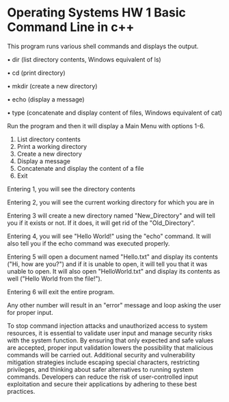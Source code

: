 # Operating Systems HW 1 Basic Command Line in c++

This program runs various shell commands and displays the output.

• dir (list directory contents, Windows equivalent of ls)

• cd (print directory)

• mkdir (create a new directory)

• echo (display a message)

• type (concatenate and display content of files, Windows equivalent of cat)


Run the program and then it will display a Main Menu with options 1-6.
1. List directory contents
2. Print a working directory 
3. Create a new directory 
4. Display a message 
5. Concatenate and display the content of a file 
6. Exit




Entering 1, you will see the directory contents 

Entering 2, you will see the current working directory for which you are in

Entering 3 will create a new directory named "New_Directory" and will tell you if it exists or not. If it does, it will get rid of the "Old_Directory".

Entering 4, you will see "Hello World!" using the "echo" command. It will also tell you if the echo command was executed properly.

Entering 5 will open a document named "Hello.txt" and display its contents ("Hi, how are you?") and if it is unable to open, it will tell you that it was unable to open. It will also open "HelloWorld.txt" and display its contents as well ("Hello World from the file!").

Entering 6 will exit the entire program.

Any other number will result in an "error" message and loop asking the user for proper input.






To stop command injection attacks and unauthorized access to system resources, it is essential to validate user input and manage security risks with the system function. By ensuring that only expected and safe values are accepted, proper input validation lowers the possibility that malicious commands will be carried out. Additional security and vulnerability mitigation strategies include escaping special characters, restricting privileges, and thinking about safer alternatives to running system commands. Developers can reduce the risk of user-controlled input exploitation and secure their applications by adhering to these best practices.
